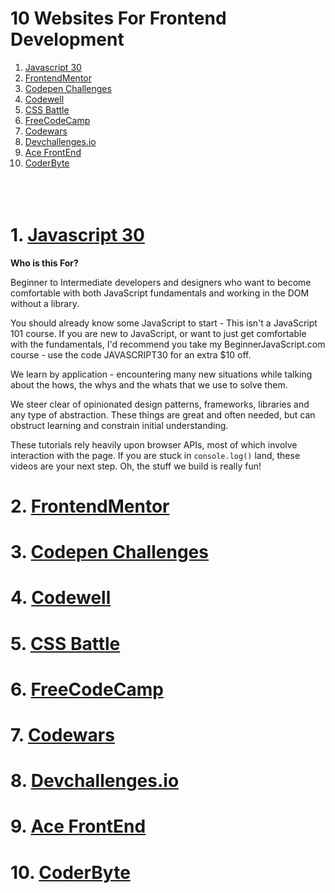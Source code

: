 # 10 Websites For Frontend Development 

1. [Javascript 30](#1-javascript-30)
2. [FrontendMentor](#2-frontendmentor)
3. [Codepen Challenges](#3-codepen-challenges)
4. [Codewell](#4-codewell)
5. [CSS Battle](#5-css-battle)
6. [FreeCodeCamp](#6-freecodecamp)
7. [Codewars](#7-codewars)
8. [Devchallenges.io](#8-devchallengesio)
9. [Ace FrontEnd](#9-ace-frontend)
10. [CoderByte](#10-coderbyte)
<br/><br/><br/><br/>

# 1. [Javascript 30](https://javascript30.com/)

**Who is this For?**

Beginner to Intermediate developers and designers who want to become comfortable with both JavaScript fundamentals and working in the DOM without a library.

You should already know some JavaScript to start - This isn't a JavaScript 101 course. If you are new to JavaScript, or want to just get comfortable with the fundamentals, I'd recommend you take my BeginnerJavaScript.com course - use the code JAVASCRIPT30 for an extra $10 off.

We learn by application - encountering many new situations while talking about the hows, the whys and the whats that we use to solve them.

We steer clear of opinionated design patterns, frameworks, libraries and any type of abstraction. These things are great and often needed, but can obstruct learning and constrain initial understanding.

These tutorials rely heavily upon browser APIs, most of which involve interaction with the page. If you are stuck in `console.log()` land, these videos are your next step. Oh, the stuff we build is really fun!


# 2. [FrontendMentor](https://www.frontendmentor.io/)


# 3. [Codepen Challenges](https://codepen.io/challenges)


# 4. [Codewell](https://www.codewell.cc/)


# 5. [CSS Battle](https://cssbattle.dev/)


# 6. [FreeCodeCamp](https://www.freecodecamp.org/)


# 7. [Codewars](https://www.codewars.com/collections/coding-challenges)


# 8. [Devchallenges.io](https://devchallenges.io/)


# 9. [Ace FrontEnd](https://www.acefrontend.com/)


# 10. [CoderByte](https://coderbyte.com/challenges)


